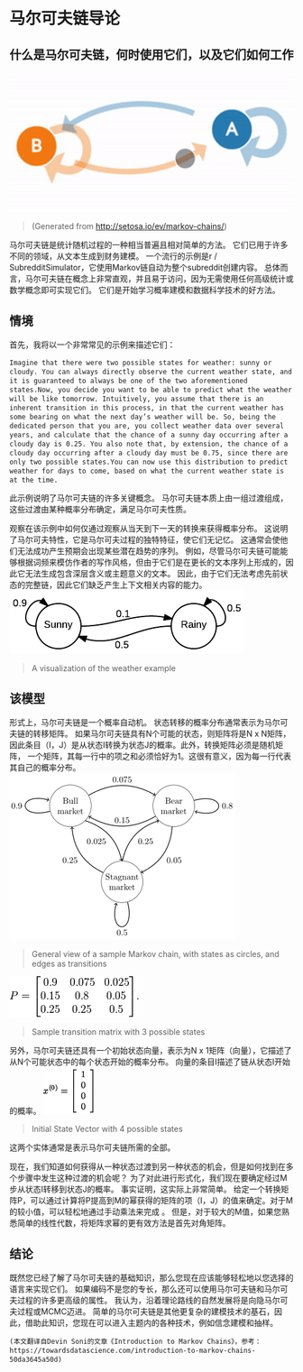 # 马尔可夫链导论
## 什么是马尔可夫链，何时使用它们，以及它们如何工作
![(Generated from http://setosa.io/ev/markov-chains/)](1*jcbUF7dAhAIRS8nfUlNtow.gif)
> (Generated from http://setosa.io/ev/markov-chains/)


马尔可夫链是统计随机过程的一种相当普遍且相对简单的方法。 它们已用于许多不同的领域，从文本生成到财务建模。 一个流行的示例是r / SubredditSimulator，它使用Markov链自动为整个subreddit创建内容。 总体而言，马尔可夫链在概念上非常直观，并且易于访问，因为无需使用任何高级统计或数学概念即可实现它们。 它们是开始学习概率建模和数据科学技术的好方法。
## 情境

首先，我将以一个非常常见的示例来描述它们：
```
Imagine that there were two possible states for weather: sunny or cloudy. You can always directly observe the current weather state, and it is guaranteed to always be one of the two aforementioned states.Now, you decide you want to be able to predict what the weather will be like tomorrow. Intuitively, you assume that there is an inherent transition in this process, in that the current weather has some bearing on what the next day’s weather will be. So, being the dedicated person that you are, you collect weather data over several years, and calculate that the chance of a sunny day occurring after a cloudy day is 0.25. You also note that, by extension, the chance of a cloudy day occurring after a cloudy day must be 0.75, since there are only two possible states.You can now use this distribution to predict weather for days to come, based on what the current weather state is at the time.
```

此示例说明了马尔可夫链的许多关键概念。 马尔可夫链本质上由一组过渡组成，这些过渡由某种概率分布确定，满足马尔可夫性质。

观察在该示例中如何仅通过观察从当天到下一天的转换来获得概率分布。 这说明了马尔可夫特性，它是马尔可夫过程的独特特征，使它们无记忆。 这通常会使他们无法成功产生预期会出现某些潜在趋势的序列。 例如，尽管马尔可夫链可能能够根据词频来模仿作者的写作风格，但由于它们是在更长的文本序列上形成的，因此它无法生成包含深层含义或主题意义的文本。 因此，由于它们无法考虑先前状态的完整链，因此它们缺乏产生上下文相关内容的能力。
![A visualization of the weather example](1*frksGjINf5oTjx7WL81U3w.png)
> A visualization of the weather example

## 该模型

形式上，马尔可夫链是一个概率自动机。 状态转移的概率分布通常表示为马尔可夫链的转移矩阵。 如果马尔可夫链具有N个可能的状态，则矩阵将是N x N矩阵，因此条目（I，J）是从状态I转换为状态J的概率。此外，转换矩阵必须是随机矩阵， 一个矩阵，其每一行中的项之和必须恰好为1。这很有意义，因为每一行代表其自己的概率分布。
![General view of a sample Markov chain, with states as circles, and edges as transitions](1*oqBd8eLkXyU-h0AhV-m73w.png)
> General view of a sample Markov chain, with states as circles, and edges as transitions

![Sample transition matrix with 3 possible states](1*laZ0aaq84xGcWZ9d9Ux0Wg.png)
> Sample transition matrix with 3 possible states


另外，马尔可夫链还具有一个初始状态向量，表示为N x 1矩阵（向量），它描述了从N个可能状态中的每个状态开始的概率分布。 向量的条目I描述了链从状态I开始的概率。
![Initial State Vector with 4 possible states](1*y8ZkBHQm4D9rF3Bl-ok9_w.gif)
> Initial State Vector with 4 possible states


这两个实体通常是表示马尔可夫链所需的全部。

现在，我们知道如何获得从一种状态过渡到另一种状态的机会，但是如何找到在多个步骤中发生这种过渡的机会呢？ 为了对此进行形式化，我们现在要确定经过M步从状态I转移到状态J的概率。 事实证明，这实际上非常简单。 给定一个转换矩阵P，可以通过计算将P提高到M的幂获得的矩阵的项（I，J）的值来确定。对于M的较小值，可以轻松地通过手动乘法来完成 。 但是，对于较大的M值，如果您熟悉简单的线性代数，将矩阵求幂的更有效方法是首先对角矩阵。
## 结论

既然您已经了解了马尔可夫链的基础知识，那么您现在应该能够轻松地以您选择的语言来实现它们。 如果编码不是您的专长，那么还可以使用马尔可夫链和马尔可夫过程的许多更高级的属性。 我认为，沿着理论路线的自然发展将是向隐马尔可夫过程或MCMC迈进。 简单的马尔可夫链是其他更复杂的建模技术的基石，因此，借助此知识，您现在可以进入主题内的各种技术，例如信念建模和抽样。
```
(本文翻译自Devin Soni的文章《Introduction to Markov Chains》，参考：https://towardsdatascience.com/introduction-to-markov-chains-50da3645a50d)
```
